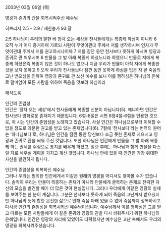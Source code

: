 2003년 03월 06일 (목)

영광과 존귀의 관을 회복시켜주신 예수님



히브리서 2:5 - 2:9 / 새찬송가 93 장


2:5 하나님이 우리의 말한 바 장차 오는 세상을 천사들에게는 복종케 하심이 아니라   6 오직 누가 어디 증거하여 가로되 사람이 무엇이관대 주께서 저를 생각하시며 인자가 무엇이관대 주께서 저를 권고하시나이까   7 저를 잠깐 동안 천사보다 못하게 하시며 영광과 존귀로 관 씌우시며   8 만물을 그 발 아래 복종케 하셨느니라 하였으니 만물로 저에게 복종케 하셨은즉 복종치 않은 것이 하나도 없으나 지금 우리가 만물이 아직 저에게 복종한 것을 보지 못하고   9 오직 우리가 천사들보다 잠깐 동안 못하게 하심을 입은 자 곧 죽음의 고난 받으심을 인하여 영광과 존귀로 관 쓰신 예수를 보니 이를 행하심은 하나님의 은혜로 말미암아 모든 사람을 위하여 죽음을 맛보려 하심이라

해석도움





인간의 존엄성   
인간은 ‘장차 오는 세상’에서 천사들에게 복종할 신분이 아닙니다(5). 왜냐하면 인간은 천사보다 영화로운 존재이기 때문입니다. 6절-8절은 시편 8장4절-6절을 인용한 것으로, 이 시는 인간의 존엄성을 노래하고 있습니다. 사실 인간은 하나님으로부터 이해할 수 없을 정도로 과분한 권고를 받고 있는 존재입니다(6). 7절에 ‘천사보다’라는 번역의 원어는 ‘하나님보다’로, 하나님은 인간을 잠깐 동안 당신보다 조금 못한 존재로 지으시고 영광과 존귀로 관을 씌워 주신 것입니다. 또한 하나님은 인간에게 만물을 그 발 아래 복종케 하는 권세를 주심으로 통치를 배우게 하셨고, 잠깐 후에는 하나님과 함께 만물을 다스릴 자로 세우실 계획을 가지고 계신 것입니다. 하나님 안에 있을 때 인간은 가장 위대한 자신을 발견하게 됩니다.  

인간의 존엄성을 회복하신 예수님  
그러나 우리는 범죄한 인간에게서 이같은 원래의 영광을 어디서도 찾아볼 수가 없습니다. 솔직히 우리는 만물이 복종하는 존재가 아니라 만물에게 굴복하는 존재로 전락한 자신의 모습을 발견할 때가 더 많은 것이 현실입니다. 그러나 우리에게 이같은 영광의 실체를 보여주는 한 분이 계십니다. 그분은 천사보다 못하게 되어 죽음의 고난까지 받으셨지만 하나님의 뜻에 합한 온전한 삶으로 인해 죽음 아래 있을 수 없어 죽음까지 정복하시고 다시금 인간의 존엄성을 회복시키신 예수님이십니다. 예수님께서 이를 행하심은 그를 믿고 따르는 모든 사람들에게 이 같은 존귀와 영광의 관을 다시 씌워주시기 위한 하나님의 은혜입니다. 인간은 영광의 자리에 있었어도 타락했지만 예수님은 고난 속에서도 우리의 영광을 회복시켜주셨습니다.